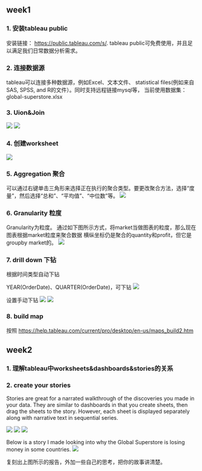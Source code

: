 
## week1

### 1. 安装tableau public
安装链接： https://public.tableau.com/s/.
tableau public可免费使用，并且足以满足我们日常数据分析需求。


### 2. 连接数据源
tableau可以连接多种数据源，例如Excel、文本文件、 statistical files(例如来自SAS, SPSS, and R的文件）。同时支持远程链接mysql等，
当前使用数据集：global-superstore.xlsx

### 3. Uion&Join
![](resource/2022-08-13-19-31-19.png)
![](resource/2022-08-13-19-31-38.png)

### 4. 创建worksheet
![](resource/2022-08-13-19-32-17.png)

### 5. Aggregation 聚合 
可以通过右键单击三角形来选择正在执行的聚合类型。要更改聚合方法，选择“度量”，然后选择“总和”、“平均值”、“中位数”等。
![](resource/2022-08-13-19-32-57.png)

### 6. Granularity 粒度
Granularity为粒度。
通过如下图所示方式，将market当做图表的粒度，那么现在图表根据market粒度来聚合数据
横纵坐标仍是聚合的quantity和profit，但它是groupby market的。
![](resource/2022-08-13-19-36-09.png)

### 7. drill down 下钻

根据时间类型自动下钻

YEAR(OrderDate)、QUARTER(OrderDate)，可下钻
![](resource/2022-08-13-19-41-35.png)

设置手动下钻
![](resource/2022-08-13-19-44-43.png)
![](resource/2022-08-13-19-44-52.png)

### 8. build map
按照
https://help.tableau.com/current/pro/desktop/en-us/maps_build2.htm

## week2

### 1. 理解tableau中worksheets&dashboards&stories的关系

### 2. create your stories
Stories are great for a narrated walkthrough of the discoveries you made in your data. They are similar to dashboards in that you create sheets, then drag the sheets to the story. However, each sheet is displayed separately along with narrative text in sequential series.

![](resource/2022-08-13-19-55-08.png)
![](resource/2022-08-13-19-55-31.png)
![](resource/2022-08-13-19-55-46.png)


Below is a story I made looking into why the Global Superstore is losing money in some countries.
![](resource/2022-08-13-19-56-24.png)

复刻出上图所示的报告，外加一些自己的思考，把你的故事讲清楚。 

